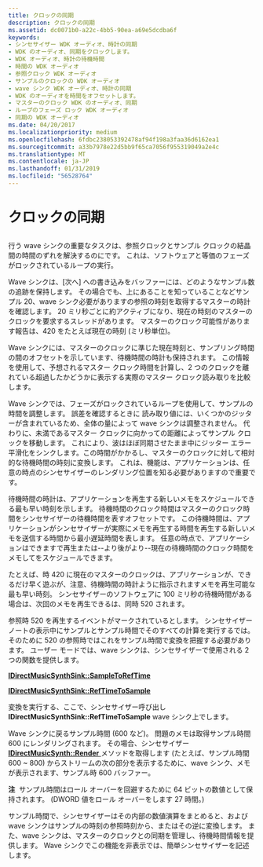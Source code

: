 ```yaml
---
title: クロックの同期
description: クロックの同期
ms.assetid: dc0071b0-a22c-4bb5-90ea-a69e5dcdba6f
keywords:
- シンセサイザー WDK オーディオ、時計の同期
- WDK のオーディオ、同期をクロックします。
- WDK オーディオ、時計の待機時間
- 時間の WDK オーディオ
- 参照クロック WDK オーディオ
- サンプルのクロックの WDK オーディオ
- wave シンク WDK オーディオ、時計の同期
- WDK のオーディオを時間をオフセットします。
- マスターのクロック WDK のオーディオ、同期
- ループのフェーズ ロック WDK オーディオ
- 同期の WDK オーディオ
ms.date: 04/20/2017
ms.localizationpriority: medium
ms.openlocfilehash: 6fdbc238053392478af94f198a3faa36d6162ea1
ms.sourcegitcommit: a33b7978e22d5bb9f65ca7056f955319049a2e4c
ms.translationtype: MT
ms.contentlocale: ja-JP
ms.lasthandoff: 01/31/2019
ms.locfileid: "56528764"
---
```

# <a name="clock-synchronization"></a>クロックの同期


## <span id="clock_synchronization"></span><span id="CLOCK_SYNCHRONIZATION"></span>


行う wave シンクの重要なタスクは、参照クロックとサンプル クロックの結晶間の時間のずれを解決するのにです。 これは、ソフトウェアと等価のフェーズがロックされているループの実行。

Wave シンクは、[次へ] への書き込みをバッファーには、どのようなサンプル数の追跡を保持します。 その場合でも、上にあることを知っていることなどサンプル 20、wave シンク必要がありますの参照の時刻を取得するマスターの時計を確認します。 20 ミリ秒ごとに約アクティブになり、現在の時刻のマスターのクロックを要求するスレッドがあります。 マスターのクロック可能性があります報告は、420 をたとえば現在の時刻 (ミリ秒単位)。

Wave シンクには、マスターのクロックに準じた現在時刻と、サンプリング時間の間のオフセットを示しています、待機時間の時計も保持されます。 この情報を使用して、予想されるマスター クロック時間を計算し、2 つのクロックを離れている超過したかどうかに表示する実際のマスター クロック読み取りを比較します。

Wave シンクでは、フェーズがロックされているループを使用して、サンプルの時間を調整します。 誤差を確認するときに 読み取り値には、いくつかのジッターが含まれているため、全体の量によって wave シンクは調整されません。 代わりに、未満であるマスター クロックに向かっての距離によってサンプル クロックを移動します。 これにより、波はほぼ同期させたまま中にジッター エラー平滑化をシンクします。この時間がかかるし、マスターのクロックに対して相対的な待機時間の時刻に変換します。 これは、機能は、アプリケーションは、任意の時点のシンセサイザーのレンダリング位置を知る必要がありますので重要です。

待機時間の時計は、アプリケーションを再生する新しいメモをスケジュールできる最も早い時刻を示します。 待機時間のクロック時間はマスターのクロック時間をシンセサイザーの待機時間を表すオフセットです。 この待機時間は、アプリケーションがシンセサイザーが実際にメモを再生する時間を再生する新しいメモを送信する時間から最小遅延時間を表します。 任意の時点で、アプリケーションはできますで再生または--より後がより--現在の待機時間のクロック時間をメモしてをスケジュールできます。

たとえば、時 420 に現在のマスターのクロックは、アプリケーションが、できるだけ早く遊ぶが、注意、待機時間の時計ように指示されますメモを再生可能な最も早い時刻。 シンセサイザーのソフトウェアに 100 ミリ秒の待機時間がある場合は、次回のメモを再生できるは、同時 520 されます。

参照時 520 を再生するイベントがマークされているとします。 シンセサイザー ノートの表示中にサンプルとサンプル時間でそのすべての計算を実行するでは。 そのために 520 の参照時ではこれをサンプル時間で変換を把握する必要があります。 ユーザー モードでは、wave シンクは、シンセサイザーで使用される 2 つの関数を提供します。

[**IDirectMusicSynthSink::SampleToRefTime**](https://msdn.microsoft.com/library/windows/hardware/ff536526)

[**IDirectMusicSynthSink::RefTimeToSample**](https://msdn.microsoft.com/library/windows/hardware/ff536525)

変換を実行する、ここで、シンセサイザー呼び出し**IDirectMusicSynthSink::RefTimeToSample** wave シンク上でします。

Wave シンクに戻るサンプル時間 (600 など)。 問題のメモは取得サンプル時間 600 にレンダリングされます。 その場合、シンセサイザー [ **IDirectMusicSynth::Render** ](https://msdn.microsoft.com/library/windows/hardware/ff536541)メソッドを取得します (たとえば、サンプル時間 600 ~ 800) からストリームの次の部分を表示するために、wave シンク、メモが表示されます、サンプル時 600 バッファー。

**注**  サンプル時間はロール オーバーを回避するために 64 ビットの数値として保持されます。 (DWORD 値をロール オーバーをします 27 時間。)

 

サンプル時間で、シンセサイザーはその内部の数値演算をまとめると、および wave シンクはサンプルの時刻の参照時刻から、またはその逆に変換します。 また、wave シンクは、マスターのクロックとの同期を管理し、待機時間情報を提供します。 Wave シンクでこの機能を非表示では、簡単シンセサイザーを記述します。

 

 





